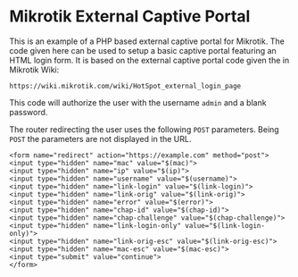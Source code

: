 # Mikrotik External Captive Portal

This is an example of a PHP based external captive portal for Mikrotik. The code given here can be used to setup a basic captive portal featuring an HTML login form. It is based on the external captive portal code given the in Mikrotik Wiki:
```
https://wiki.mikrotik.com/wiki/HotSpot_external_login_page
```
This code will authorize the user with the username `admin` and a blank password.

The router redirecting the user uses the following `POST` parameters. Being `POST` the parameters are not displayed in the URL.

```
<form name="redirect" action="https://example.com" method="post">
<input type="hidden" name="mac" value="$(mac)">
<input type="hidden" name="ip" value="$(ip)">
<input type="hidden" name="username" value="$(username)">
<input type="hidden" name="link-login" value="$(link-login)">
<input type="hidden" name="link-orig" value="$(link-orig)">
<input type="hidden" name="error" value="$(error)">
<input type="hidden" name="chap-id" value="$(chap-id)">
<input type="hidden" name="chap-challenge" value="$(chap-challenge)">
<input type="hidden" name="link-login-only" value="$(link-login-only)">
<input type="hidden" name="link-orig-esc" value="$(link-orig-esc)">
<input type="hidden" name="mac-esc" value="$(mac-esc)">
<input type="submit" value="continue">
</form>
```
